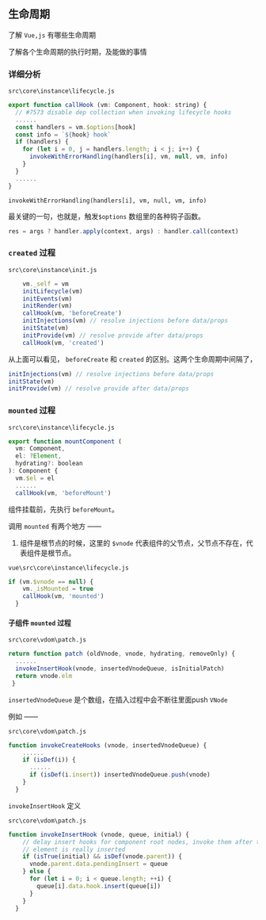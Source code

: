 ## 生命周期

了解 `Vue,js` 有哪些生命周期

了解各个生命周期的执行时期，及能做的事情

### 详细分析

`src\core\instance\lifecycle.js`

```js
export function callHook (vm: Component, hook: string) {
  // #7573 disable dep collection when invoking lifecycle hooks
  ......
  const handlers = vm.$options[hook]
  const info = `${hook} hook`
  if (handlers) {
    for (let i = 0, j = handlers.length; i < j; i++) {
      invokeWithErrorHandling(handlers[i], vm, null, vm, info)
    }
  }
  ......
}
```

`invokeWithErrorHandling(handlers[i], vm, null, vm, info)`

最关键的一句，也就是，触发`$options` 数组里的各种钩子函数。

```js
res = args ? handler.apply(context, args) : handler.call(context)
```

### `created` 过程

`src\core\instance\init.js`

```js
	vm._self = vm
    initLifecycle(vm)
    initEvents(vm)
    initRender(vm)
    callHook(vm, 'beforeCreate')
    initInjections(vm) // resolve injections before data/props
    initState(vm)
    initProvide(vm) // resolve provide after data/props
    callHook(vm, 'created')
```

从上面可以看见， `beforeCreate` 和 `created` 的区别。这两个生命周期中间隔了，

```js
initInjections(vm) // resolve injections before data/props
initState(vm)
initProvide(vm) // resolve provide after data/props
```

### `mounted` 过程

`src\core\instance\lifecycle.js`

```js
export function mountComponent (
  vm: Component,
  el: ?Element,
  hydrating?: boolean
): Component {
  vm.$el = el
  ......
  callHook(vm, 'beforeMount')
```

组件挂载前，先执行 `beforeMount`。

调用 `mounted` 有两个地方 ——

1. 组件是根节点的时候，这里的 `$vnode` 代表组件的父节点，父节点不存在，代表组件是根节点。

`vue\src\core\instance\lifecycle.js`

```js
if (vm.$vnode == null) {
    vm._isMounted = true
    callHook(vm, 'mounted')
  }
```

#### 子组件 `mounted` 过程

`src\core\vdom\patch.js`

```js
return function patch (oldVnode, vnode, hydrating, removeOnly) {
  ......
  invokeInsertHook(vnode, insertedVnodeQueue, isInitialPatch)
  return vnode.elm
 }
```

`insertedVnodeQueue` 是个数组，在插入过程中会不断往里面push `VNode`

例如 ——

`src\core\vdom\patch.js`

```js
function invokeCreateHooks (vnode, insertedVnodeQueue) {
    ......
    if (isDef(i)) {
      ......
      if (isDef(i.insert)) insertedVnodeQueue.push(vnode)
    }
  }
```

`invokeInsertHook` 定义

`src\core\vdom\patch.js`

```js
function invokeInsertHook (vnode, queue, initial) {
    // delay insert hooks for component root nodes, invoke them after the
    // element is really inserted
    if (isTrue(initial) && isDef(vnode.parent)) {
      vnode.parent.data.pendingInsert = queue
    } else {
      for (let i = 0; i < queue.length; ++i) {
        queue[i].data.hook.insert(queue[i])
      }
    }
  }
```

